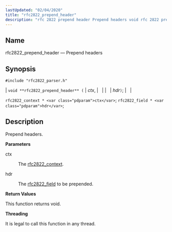 ```yaml
---
lastUpdated: "02/04/2020"
title: "rfc2822_prepend_header"
description: "rfc 2822 prepend header Prepend headers void rfc 2822 prepend header ctx hdr rfc 2822 context ctx rfc 2822 field hdr Prepend headers ctx The rfc 2822 context hdr The rfc 2822 field to be prepended This function returns void It is legal to call this function in any thread..."
---
```


<a name="apis.rfc2822_prepend_headers"></a> 
## Name

rfc2822_prepend_header — Prepend headers

## Synopsis

`#include "rfc2822_parser.h"`

| `void **rfc2822_prepend_header** (` | <var class="pdparam">ctx</var>, |   |
|   | <var class="pdparam">hdr</var>`)`; |   |

`rfc2822_context * <var class="pdparam">ctx</var>`;
`rfc2822_field * <var class="pdparam">hdr</var>`;<a name="idp58786928"></a> 
## Description

Prepend headers.

**<a name="idp58788128"></a> Parameters**

<dl class="variablelist">

<dt>ctx</dt>

<dd>

The [rfc2822_context](/momentum/3/3-api/structs-rfc-2822-context).

</dd>

<dt>hdr</dt>

<dd>

The [rfc2822_field](/momentum/3/3-api/structs-rfc-2822-field) to be prepended.

</dd>

</dl>

**<a name="idp58794112"></a> Return Values**

This function returns void.

**<a name="idp58795024"></a> Threading**

It is legal to call this function in any thread.